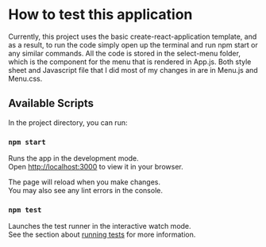 # How to test this application

Currently, this project uses the basic create-react-application template, and as a result, to run the code
simply open up the terminal and run npm start or any similar commands.  All the code is stored in the 
select-menu folder, which is the component for the menu that is rendered in App.js.  Both style sheet and 
Javascript file that I did most of my changes in are in Menu.js and Menu.css.

## Available Scripts

In the project directory, you can run:

### `npm start`

Runs the app in the development mode.\
Open [http://localhost:3000](http://localhost:3000) to view it in your browser.

The page will reload when you make changes.\
You may also see any lint errors in the console.

### `npm test`

Launches the test runner in the interactive watch mode.\
See the section about [running tests](https://facebook.github.io/create-react-app/docs/running-tests) for more information.
